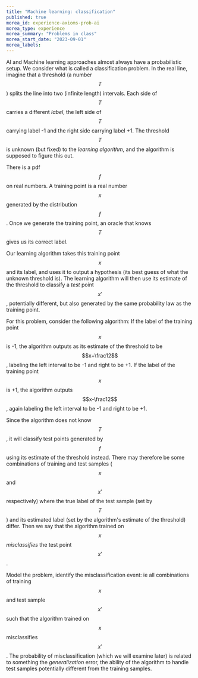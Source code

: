 ```yaml
---
title: "Machine learning: classification"
published: true
morea_id: experience-axioms-prob-ai
morea_type: experience
morea_summary: "Problems in class"
morea_start_date: "2023-09-01"
morea_labels:
---
```


AI and Machine learning approaches almost always have a probabilistic
setup. We consider what is called a classification problem. In the
real line, imagine that a threshold (a number $$T$$) splits the line
into two (infinite length) intervals. Each side of $$T$$ carries a
different _label_, the left side of $$T$$ carrying label -1 and the
right side carrying label +1. The threshold $$T$$ is unknown (but
fixed) to the _learning algorithm_, and the algorithm is supposed to
figure this out.
	
There is a pdf $$f$$ on real numbers. A training point is a real
number $$x$$ generated by the distribution $$f$$. Once we generate the
training point, an oracle that knows $$T$$ gives us its correct label.
	
Our learning algorithm takes this training point $$x$$ and its label,
and uses it to output a hypothesis (its best guess of what the unknown
threshold is). The learning algorithm will then use its estimate of
the threshold to classify a _test_ point $$x'$$, potentially
different, but also generated by the same probability law as the
training point. 

	
For this problem, consider the following algorithm: If the label of
the training point $$x$$ is -1, the algorithm outputs as its estimate
of the threshold to be $$x+\frac12$$, labeling the left interval to be
-1 and right to be +1.  If the label of the training point $$x$$ is
+1, the algorithm outputs $$x-\frac12$$, again labeling the left
interval to be -1 and right to be +1.

Since the algorithm does not know $$T$$, it will classify test points
generated by $$f$$ using its estimate of the threshold instead. There
may therefore be some combinations of training and test samples ($$x$$
and $$x'$$ respectively) where the true label of the test sample (set
by $$T$$) and its estimated label (set by the algorithm's estimate of
the threshold) differ.  Then we say that the algorithm trained on
$$x$$ _misclassifies_ the test point $$x'$$.
	
Model the problem, identify the misclassification event: ie all
combinations of training $$x$$ and test sample $$x'$$ such that the
algorithm trained on $$x$$ misclassifies $$x'$$. The probability of
misclassification (which we will examine later) is related to
something the _generalization_ error, the ability of the algorithm
to handle test samples potentially different from the training samples.
